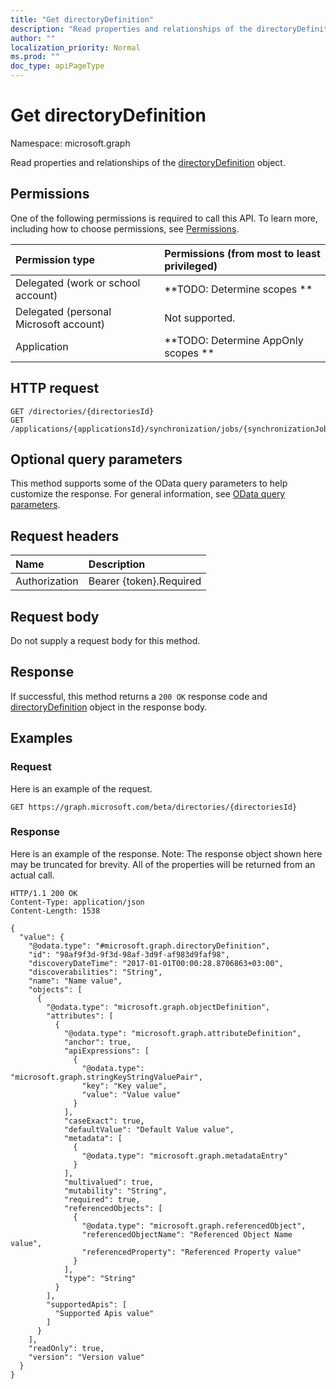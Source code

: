 ```yaml
---
title: "Get directoryDefinition"
description: "Read properties and relationships of the directoryDefinition object."
author: ""
localization_priority: Normal
ms.prod: ""
doc_type: apiPageType
---
```


# Get directoryDefinition

Namespace: microsoft.graph

Read properties and relationships of the [directoryDefinition](../resources/directorydefinition.md) object.

## Permissions
One of the following permissions is required to call this API. To learn more, including how to choose permissions, see [Permissions](/concepts/permissions-reference.md).

|Permission type|Permissions (from most to least privileged)|
|:---|:---|
|Delegated (work or school account)|**TODO: Determine scopes **|
|Delegated (personal Microsoft account)|Not supported.|
|Application|**TODO: Determine AppOnly scopes **|

## HTTP request
<!-- {
  "blockType": "ignored"
}
-->
``` http
GET /directories/{directoriesId}
GET /applications/{applicationsId}/synchronization/jobs/{synchronizationJobId}/schema/directories/{directoryDefinitionId}
```

## Optional query parameters
This method supports some of the OData query parameters to help customize the response. For general information, see [OData query parameters](/graph/query-parameters).

## Request headers
|Name|Description|
|:---|:---|
|Authorization|Bearer {token}.Required|

## Request body
Do not supply a request body for this method.

## Response
If successful, this method returns a `200 OK` response code and [directoryDefinition](../resources/directorydefinition.md) object in the response body.

## Examples

### Request
Here is an example of the request.
<!-- {
  "blockType": "request",
  "name": "get_directorydefinition"
}
-->
``` http
GET https://graph.microsoft.com/beta/directories/{directoriesId}
```

### Response
Here is an example of the response. Note: The response object shown here may be truncated for brevity. All of the properties will be returned from an actual call.
<!-- {
  "blockType": "response",
  "truncated": true,
  "@odata.type": "microsoft.graph.directoryDefinition"
}
-->
``` http
HTTP/1.1 200 OK
Content-Type: application/json
Content-Length: 1538

{
  "value": {
    "@odata.type": "#microsoft.graph.directoryDefinition",
    "id": "98af9f3d-9f3d-98af-3d9f-af983d9faf98",
    "discoveryDateTime": "2017-01-01T00:00:28.8706863+03:00",
    "discoverabilities": "String",
    "name": "Name value",
    "objects": [
      {
        "@odata.type": "microsoft.graph.objectDefinition",
        "attributes": [
          {
            "@odata.type": "microsoft.graph.attributeDefinition",
            "anchor": true,
            "apiExpressions": [
              {
                "@odata.type": "microsoft.graph.stringKeyStringValuePair",
                "key": "Key value",
                "value": "Value value"
              }
            ],
            "caseExact": true,
            "defaultValue": "Default Value value",
            "metadata": [
              {
                "@odata.type": "microsoft.graph.metadataEntry"
              }
            ],
            "multivalued": true,
            "mutability": "String",
            "required": true,
            "referencedObjects": [
              {
                "@odata.type": "microsoft.graph.referencedObject",
                "referencedObjectName": "Referenced Object Name value",
                "referencedProperty": "Referenced Property value"
              }
            ],
            "type": "String"
          }
        ],
        "supportedApis": [
          "Supported Apis value"
        ]
      }
    ],
    "readOnly": true,
    "version": "Version value"
  }
}
```

